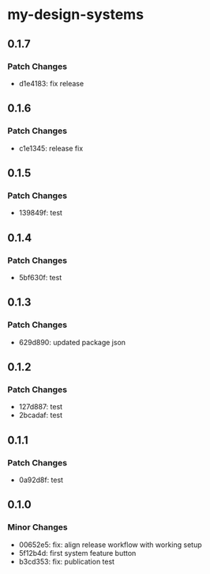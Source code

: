 # my-design-systems

## 0.1.7

### Patch Changes

- d1e4183: fix release

## 0.1.6

### Patch Changes

- c1e1345: release fix

## 0.1.5

### Patch Changes

- 139849f: test

## 0.1.4

### Patch Changes

- 5bf630f: test

## 0.1.3

### Patch Changes

- 629d890: updated package json

## 0.1.2

### Patch Changes

- 127d887: test
- 2bcadaf: test

## 0.1.1

### Patch Changes

- 0a92d8f: test

## 0.1.0

### Minor Changes

- 00652e5: fix: align release workflow with working setup
- 5f12b4d: first system feature button
- b3cd353: fix: publication test
